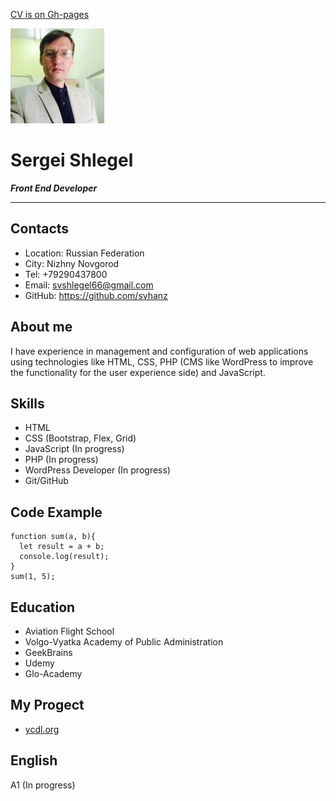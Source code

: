 <!--HEADER-->
[CV is on Gh-pages](https://svhanz.github.io/rsschool-cv/cv)

![foto](foto.jpg)
# Sergei Shlegel 
***Front End Developer*** 
***

## Contacts
* Location: Russian Federation
* City: Nizhny Novgorod
* Tel: +79290437800
* Email: svshlegel66@gmail.com
* GitHub: https://github.com/svhanz
  
## About me 
I have experience in management and configuration of web applications using technologies like HTML, CSS, PHP (CMS like WordPress to improve the functionality for the user experience side) and JavaScript.

## Skills
* HTML
* CSS (Bootstrap, Flex, Grid)
* JavaScript (In progress)
* PHP (In progress)
* WordPress Developer (In progress)
* Git/GitHub
  
## Code Example
```
function sum(a, b){
  let result = a + b;
  console.log(result);
}
sum(1, 5);
```

## Education
* Aviation Flight School
* Volgo-Vyatka Academy of Public Administration
* GeekBrains
* Udemy
* Glo-Academy
  
## My Progect
* [ycdl.org](https://ycdl.org)
  
## English
A1 (In progress)
